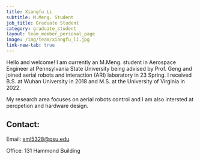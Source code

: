 ```yaml
---
title: Xiangfu Li
subtitle: M.Meng. Student
job_title: Graduate Student
category: graduate_student
layout: team_member_personal_page
image: /img/team/xiangfu_li.jpg
link-new-tab: true
---
```


Hello and welcome! I am currently an M.Meng. student in Aerospace Engineer at Pennsylvania State University being advised by Prof. Geng and joined aerial robots and interaction (ARI) laboratory in 23 Spring. I received B.S. at Wuhan University in 2018 and M.S. at the University of Virginia in 2022. 

My research area focuses on aerial robots control and I am also intersted at percpetion and hardware design. 

## Contact: ##

Email: [xml5328@psu.edu](mailto:xml5328@psu.edu)

Office: 131 Hammond Building
